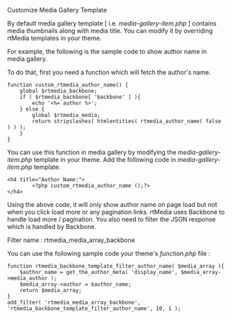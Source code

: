 
Customize Media Gallery Template

By default media gallery template [ i.e. *media-gallery-item.php* ] contains media thumbnails along with media title. You can modify it by overriding rtMedia templates in your theme.

For example, the following is the sample code to show author name in media gallery. 

To do that, first you need a function which will fetch the author's name.

```
function custom_rtmedia_author_name() {
    global $rtmedia_backbone;
    if ( $rtmedia_backbone[ 'backbone' ] ){
        echo '<%= author %>';
    } else {
        global $rtmedia_media;
        return stripslashes( htmlentities( rtmedia_author_name( false ) ) );
    }
}
```

You can use this function in media gallery by modifying the *media-gallery-item.php* template in your theme. Add the following code in *media-gallery-item.php* template.

```
<h4 title="Author Name:">
		<?php custom_rtmedia_author_name ();?>
</h4>
```

Using the above code, it will only show author name on page load but not when you click load more or any pagination links. rtMedia uses Backbone to handle load more / pagination. You also need to filter the JSON response which is handled by Backbone.

Filter name : rtmedia_media_array_backbone

You can use the following sample code your theme's *function.php* file :

```
function rtmedia_backbone_template_filter_author_name( $media_array ){
    $author_name = get_the_author_meta( 'display_name', $media_array->media_author );
    $media_array->author = $author_name;
    return $media_array;
}
add_filter( 'rtmedia_media_array_backbone', 'rtmedia_backbone_template_filter_author_name', 10, 1 );
```


